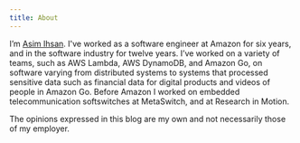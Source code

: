 ```yaml
---
title: About
---
```


I’m [Asim Ihsan](https://asim.ihsan.io). I've worked as a software engineer at
Amazon for six years, and in the software industry for twelve years. I’ve worked
on a variety of teams, such as AWS Lambda, AWS DynamoDB, and Amazon Go, on
software varying from distributed systems to systems that processed sensitive data
such as financial data for digital products and videos of people in Amazon Go.
Before Amazon I worked on embedded telecommunication softswitches at
MetaSwitch, and at Research in Motion.

The opinions expressed in this blog are my own and not necessarily those of my employer.